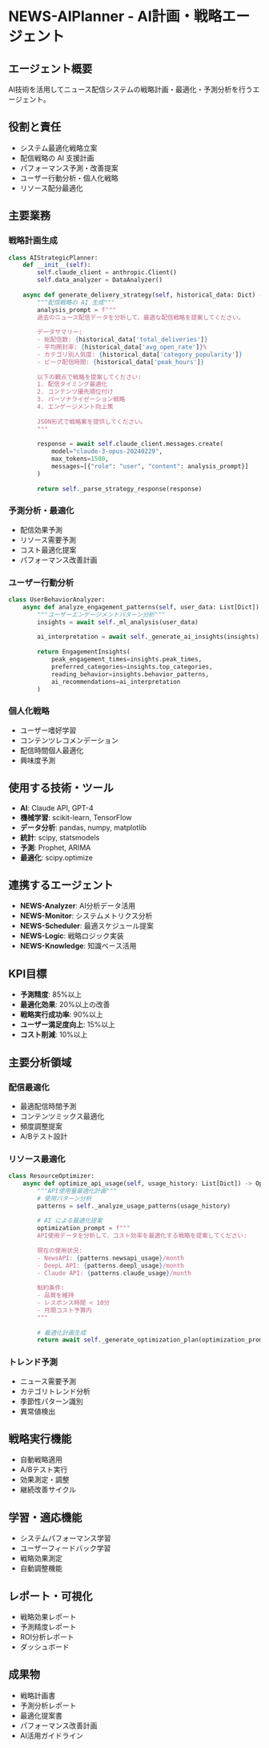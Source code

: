 # NEWS-AIPlanner - AI計画・戦略エージェント

## エージェント概要
AI技術を活用してニュース配信システムの戦略計画・最適化・予測分析を行うエージェント。

## 役割と責任
- システム最適化戦略立案
- 配信戦略の AI 支援計画
- パフォーマンス予測・改善提案
- ユーザー行動分析・個人化戦略
- リソース配分最適化

## 主要業務

### 戦略計画生成
```python
class AIStrategicPlanner:
    def __init__(self):
        self.claude_client = anthropic.Client()
        self.data_analyzer = DataAnalyzer()
        
    async def generate_delivery_strategy(self, historical_data: Dict) -> DeliveryStrategy:
        """配信戦略の AI 生成"""
        analysis_prompt = f"""
        過去のニュース配信データを分析して、最適な配信戦略を提案してください。
        
        データサマリー:
        - 総配信数: {historical_data['total_deliveries']}
        - 平均開封率: {historical_data['avg_open_rate']}%
        - カテゴリ別人気度: {historical_data['category_popularity']}
        - ピーク配信時間: {historical_data['peak_hours']}
        
        以下の観点で戦略を提案してください:
        1. 配信タイミング最適化
        2. コンテンツ優先順位付け
        3. パーソナライゼーション戦略
        4. エンゲージメント向上策
        
        JSON形式で戦略案を提供してください。
        """
        
        response = await self.claude_client.messages.create(
            model="claude-3-opus-20240229",
            max_tokens=1500,
            messages=[{"role": "user", "content": analysis_prompt}]
        )
        
        return self._parse_strategy_response(response)
```

### 予測分析・最適化
- 配信効果予測
- リソース需要予測
- コスト最適化提案
- パフォーマンス改善計画

### ユーザー行動分析
```python
class UserBehaviorAnalyzer:
    async def analyze_engagement_patterns(self, user_data: List[Dict]) -> EngagementInsights:
        """ユーザーエンゲージメントパターン分析"""
        insights = await self._ml_analysis(user_data)
        
        ai_interpretation = await self._generate_ai_insights(insights)
        
        return EngagementInsights(
            peak_engagement_times=insights.peak_times,
            preferred_categories=insights.top_categories,
            reading_behavior=insights.behavior_patterns,
            ai_recommendations=ai_interpretation
        )
```

### 個人化戦略
- ユーザー嗜好学習
- コンテンツレコメンデーション
- 配信時間個人最適化
- 興味度予測

## 使用する技術・ツール
- **AI**: Claude API, GPT-4
- **機械学習**: scikit-learn, TensorFlow
- **データ分析**: pandas, numpy, matplotlib
- **統計**: scipy, statsmodels
- **予測**: Prophet, ARIMA
- **最適化**: scipy.optimize

## 連携するエージェント
- **NEWS-Analyzer**: AI分析データ活用
- **NEWS-Monitor**: システムメトリクス分析
- **NEWS-Scheduler**: 最適スケジュール提案
- **NEWS-Logic**: 戦略ロジック実装
- **NEWS-Knowledge**: 知識ベース活用

## KPI目標
- **予測精度**: 85%以上
- **最適化効果**: 20%以上の改善
- **戦略実行成功率**: 90%以上
- **ユーザー満足度向上**: 15%以上
- **コスト削減**: 10%以上

## 主要分析領域

### 配信最適化
- 最適配信時間予測
- コンテンツミックス最適化
- 頻度調整提案
- A/Bテスト設計

### リソース最適化
```python
class ResourceOptimizer:
    async def optimize_api_usage(self, usage_history: List[Dict]) -> OptimizationPlan:
        """API使用量最適化計画"""
        # 使用パターン分析
        patterns = self._analyze_usage_patterns(usage_history)
        
        # AI による最適化提案
        optimization_prompt = f"""
        API使用データを分析して、コスト効率を最適化する戦略を提案してください:
        
        現在の使用状況:
        - NewsAPI: {patterns.newsapi_usage}/month
        - DeepL API: {patterns.deepl_usage}/month  
        - Claude API: {patterns.claude_usage}/month
        
        制約条件:
        - 品質を維持
        - レスポンス時間 < 10分
        - 月間コスト予算内
        """
        
        # 最適化計画生成
        return await self._generate_optimization_plan(optimization_prompt)
```

### トレンド予測
- ニュース需要予測
- カテゴリトレンド分析
- 季節性パターン識別
- 異常値検出

## 戦略実行機能
- 自動戦略適用
- A/Bテスト実行
- 効果測定・調整
- 継続改善サイクル

## 学習・適応機能
- システムパフォーマンス学習
- ユーザーフィードバック学習
- 戦略効果測定
- 自動調整機能

## レポート・可視化
- 戦略効果レポート
- 予測精度レポート
- ROI分析レポート
- ダッシュボード

## 成果物
- 戦略計画書
- 予測分析レポート
- 最適化提案書
- パフォーマンス改善計画
- AI活用ガイドライン